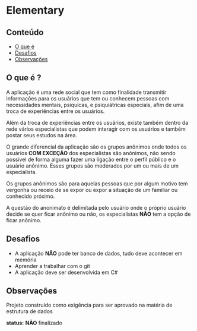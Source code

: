 # Elementary

## Conteúdo

- [O que é](#O-que-é-)
- [Desafios](#Desafios)
- [Observações](#Observações)

## O que é ?

A aplicação é uma rede social que tem como finalidade transmitir informações para os usuários que tem ou conhecem pessoas com necessidades mentais, psíquicas, e psiquiátricas especiais, afim de uma troca de experiências entre os usuários.

Além da troca de experiências entre os usuários, existe também dentro da rede vários especialistas que podem interagir com os usuários e também postar seus estudos na área.

O grande diferencial da aplicação são os grupos anônimos onde todos os usuários **COM EXCEÇÃO** dos especialistas são anônimos, não sendo possível de forma alguma fazer uma ligação entre o perfil público e o usuário anônimo. Esses grupos são moderados por um ou mais de um especialista.

Os grupos anônimos são para aquelas pessoas que por algum motivo tem vergonha ou receio de se expor ou expor a situação de um familiar ou conhecido próximo.

A questão do anonimato é delimitada pelo usuário onde o próprio usuário decide se quer ficar anônimo ou não, os especialistas **NÃO** tem a opção de ficar anônimo.

## Desafios

* A aplicação **NÃO** pode ter banco de dados, tudo deve acontecer em memória
* Aprender a trabalhar com o git
* A aplicação deve ser desenvolvida em C#

## Observações

Projeto construído como exigência para ser aprovado na matéria de estrutura de dados

**status:** **NÃO** finalizado

